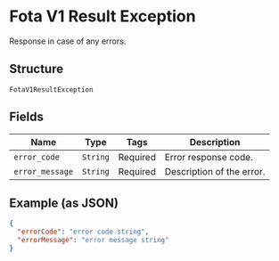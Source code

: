 
# Fota V1 Result Exception

Response in case of any errors.

## Structure

`FotaV1ResultException`

## Fields

| Name | Type | Tags | Description |
|  --- | --- | --- | --- |
| `error_code` | `String` | Required | Error response code. |
| `error_message` | `String` | Required | Description of the error. |

## Example (as JSON)

```json
{
  "errorCode": "error code string",
  "errorMessage": "error message string"
}
```

